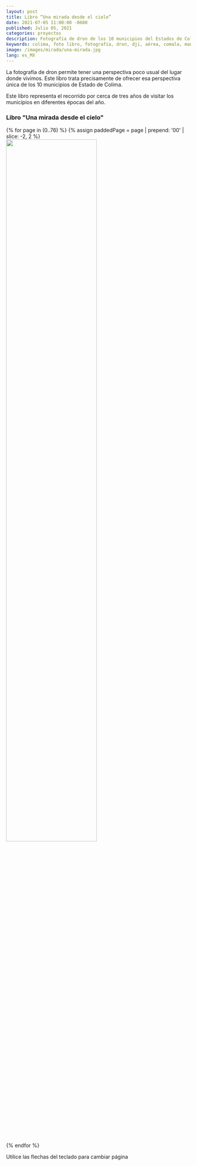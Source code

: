 ```yaml
---
layout: post
title: Libro “Una mirada desde el cielo”
date: 2021-07-05 11:00:00 -0600
published: Julio 05, 2021
categories: proyectos
description: Fotografía de dron de los 10 municipios del Estados de Colima.
keywords: colima, foto libro, fotografía, dron, dji, aérea, comala, manzanillo
image: /images/mirada/una-mirada.jpg
lang: es_MX
---
```

La fotografía de dron permite tener una perspectiva poco usual del lugar donde vivimos. Este libro trata precisamente de ofrecer esa perspectiva única de los 10 municipios de Estado de Colima.

Este libro representa el recorrido por cerca de tres años de visitar los municipios en diferentes épocas del año.

### Libro "Una mirada desde el cielo"
<div class="book" data-controller="book">
  <div class="book-wrapper" data-book-target="wrapper">
    {% for page in (0..76) %}
      {% assign paddedPage = page | prepend: '00' | slice: -2, 2 %}
      <div class="section" data-book-target="page">
        <img src="{{ "/images/mirada/" | append: paddedPage | append: ".jpg" }}" loading="lazy" class="page" style="height: 70%; margin: auto;" />
      </div>
    {% endfor %}
  </div>
  <div class="paginator" data-book-target="paginator"></div>
</div>
<p class="font-sans text-xs font-semibold text-center text-gray-600">Utilice las flechas del teclado para cambiar página<p>
